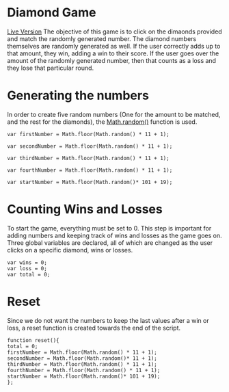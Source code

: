 # Diamond Game

 <a href="https://justinvert.github.io/diamond-game/">Live Version</a>
The objective of this game is to click on the dimaonds provided and match the randomly generated number. The diamond numbers themselves are randomly generated as well. If the user correctly adds up to that amount, they win, adding a win to their score. If the user goes over the amount of the randomly generated number, then that counts as a loss and they lose that particular round.

# Generating the numbers
In order to create five random numbers (One for the amount to be matched, and the rest for the diamonds), the <a href="https://developer.mozilla.org/en-US/docs/Web/JavaScript/Reference/Global_Objects/Math/random">Math.random()</a> function is used.
```
var firstNumber = Math.floor(Math.random() * 11 + 1);

var secondNumber = Math.floor(Math.random() * 11 + 1);

var thirdNumber = Math.floor(Math.random() * 11 + 1);

var fourthNumber = Math.floor(Math.random() * 11 + 1);

var startNumber = Math.floor(Math.random()* 101 + 19);
```


# Counting Wins and Losses

To start the game, everything must be set to 0. This step is important for adding numbers and keeping track of wins and losses as the game goes on. Three global variables are declared, all of which are changed as the user clicks on a specific diamond, wins or losses.
```
var wins = 0;
var loss = 0;
var total = 0;
```

# Reset

Since we do not want the numbers to keep the last values after a win or loss, a reset function is created towards the end of the script. 
```
function reset(){
total = 0;
firstNumber = Math.floor(Math.random() * 11 + 1);
secondNumber = Math.floor(Math.random()* 11 + 1);
thirdNumber = Math.floor(Math.random() * 11 + 1);
fourthNumber = Math.floor(Math.random() * 11 + 1);
startNumber = Math.floor(Math.random()* 101 + 19);
};
```